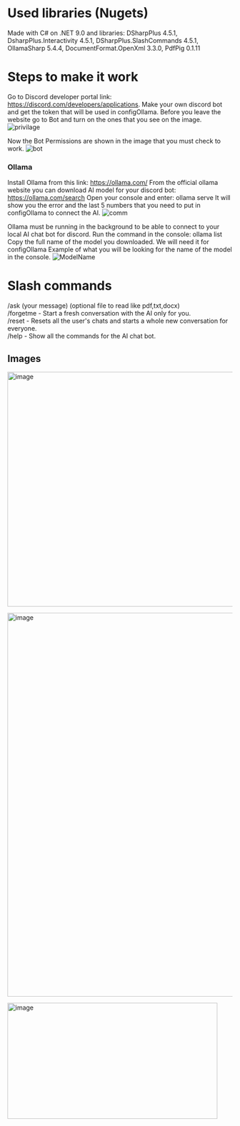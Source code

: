 # Used libraries (Nugets)
Made with C# on .NET 9.0 and libraries: DSharpPlus 4.5.1, DsharpPlus.Interactivity 4.5.1, DSharpPlus.SlashCommands 4.5.1, OllamaSharp 5.4.4, DocumentFormat.OpenXml 3.3.0, PdfPig 0.1.11
# Steps to make it work
Go to Discord developer portal link: https://discord.com/developers/applications. Make your own discord bot and get the token that will be used in configOllama. Before you leave the website go to Bot and turn on the ones that you see on the image. ![privilage](https://github.com/user-attachments/assets/f6a7ae67-acf6-4d11-a479-7b55df3fab02)

Now the Bot Permissions are shown in the image that you must check to work. ![bot](https://github.com/user-attachments/assets/61b00634-6aee-474f-99e3-549f142380e4)

### Ollama
Install Ollama from this link: https://ollama.com/
From the official ollama website you can download AI model for your discord bot: https://ollama.com/search
Open your console and enter: ollama serve
It will show you the error and the last 5 numbers that you need to put in configOllama to connect the AI.
![comm](https://github.com/user-attachments/assets/c8af5b48-042d-4a74-a9d5-e5a5b798a010)

Ollama must be running in the background to be able to connect to your local AI chat bot for discord.
Run the command in the console: ollama list
Copy the full name of the model you downloaded. We will need it for configOllama
Example of what you will be looking for the name of the model in the console.
![ModelName](https://github.com/user-attachments/assets/cb687521-ea53-44fe-8a0c-28db29f85d5e)

# Slash commands
/ask (your message) (optional file to read like pdf,txt,docx) <br/>
/forgetme - Start a fresh conversation with the AI only for you. <br/>
/reset - Resets all the user's chats and starts a whole new conversation for everyone. <br/>
/help - Show all the commands for the AI chat bot.

## Images
<img width="717" height="526" alt="image" src="https://github.com/user-attachments/assets/83ab0661-a1e3-4f0f-af1a-3b059acfb58b" /> <br>

<img width="961" height="860" alt="image" src="https://github.com/user-attachments/assets/6fbb2b48-a458-4bd4-bde0-a7693dbdc32e" /> <br>

<img width="470" height="260" alt="image" src="https://github.com/user-attachments/assets/fc989a12-db1d-49df-8adc-2aeee2221cdf" /> <br>
